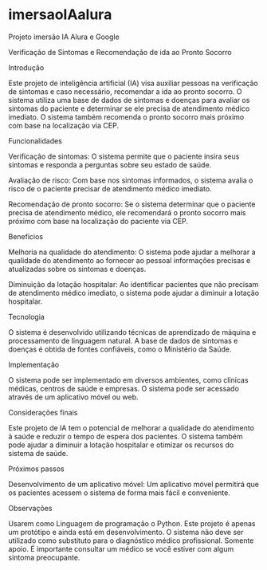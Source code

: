 # imersaoIAalura
Projeto imersão IA Alura e Google

Verificação de Sintomas e Recomendação de ida ao Pronto Socorro

Introdução

Este projeto de inteligência artificial (IA) visa auxiliar pessoas na verificação de sintomas e caso necessário, recomendar a ida ao pronto socorro. O sistema utiliza uma base de dados de sintomas e doenças para avaliar os sintomas do paciente e determinar se ele precisa de atendimento médico imediato. O sistema também recomenda o pronto socorro mais próximo com base na localização via CEP.

Funcionalidades

Verificação de sintomas: O sistema permite que o paciente insira seus sintomas e responda a perguntas sobre seu estado de saúde.

Avaliação de risco: Com base nos sintomas informados, o sistema avalia o risco de o paciente precisar de atendimento médico imediato.

Recomendação de pronto socorro: Se o sistema determinar que o paciente precisa de atendimento médico, ele recomendará o pronto socorro mais próximo com base na localização do paciente via CEP.

Benefícios

Melhoria na qualidade do atendimento: O sistema pode ajudar a melhorar a qualidade do atendimento ao fornecer ao pessoal informações precisas e atualizadas sobre os sintomas e doenças.

Diminuição da lotação hospitalar: Ao identificar pacientes que não precisam de atendimento médico imediato, o sistema pode ajudar a diminuir a lotação hospitalar.

Tecnologia

O sistema é desenvolvido utilizando técnicas de aprendizado de máquina e processamento de linguagem natural. A base de dados de sintomas e doenças é obtida de fontes confiáveis, como o Ministério da Saúde.

Implementação

O sistema pode ser implementado em diversos ambientes, como clínicas médicas, centros de saúde e empresas. O sistema pode ser acessado através de um aplicativo móvel ou web.

Considerações finais

Este projeto de IA tem o potencial de melhorar a qualidade do atendimento à saúde e reduzir o tempo de espera dos pacientes. O sistema também pode ajudar a diminuir a lotação hospitalar e otimizar os recursos do sistema de saúde.

Próximos passos

Desenvolvimento de um aplicativo móvel: Um aplicativo móvel permitirá que os pacientes acessem o sistema de forma mais fácil e conveniente.

Observações

Usarem como Linguagem de programação o Python.
Este projeto é apenas um protótipo e ainda está em desenvolvimento.
O sistema não deve ser utilizado como substituto para o diagnóstico médico profissional. Somente apoio.
É importante consultar um médico se você estiver com algum sintoma preocupante.

